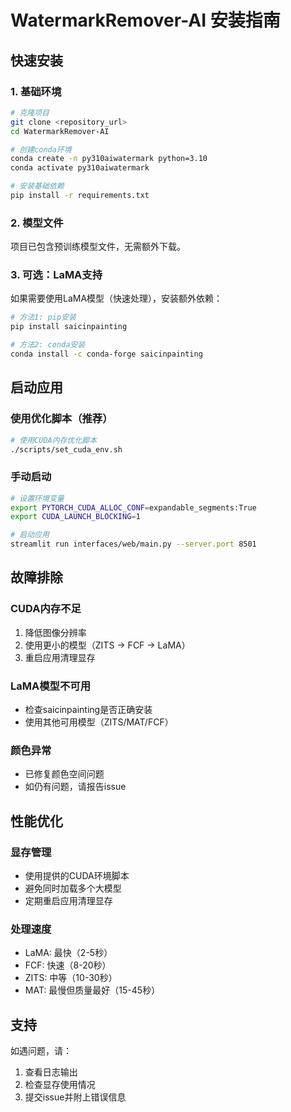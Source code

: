 # WatermarkRemover-AI 安装指南

## 快速安装

### 1. 基础环境
```bash
# 克隆项目
git clone <repository_url>
cd WatermarkRemover-AI

# 创建conda环境
conda create -n py310aiwatermark python=3.10
conda activate py310aiwatermark

# 安装基础依赖
pip install -r requirements.txt
```

### 2. 模型文件
项目已包含预训练模型文件，无需额外下载。

### 3. 可选：LaMA支持
如果需要使用LaMA模型（快速处理），安装额外依赖：
```bash
# 方法1: pip安装
pip install saicinpainting

# 方法2: conda安装
conda install -c conda-forge saicinpainting
```

## 启动应用

### 使用优化脚本（推荐）
```bash
# 使用CUDA内存优化脚本
./scripts/set_cuda_env.sh
```

### 手动启动
```bash
# 设置环境变量
export PYTORCH_CUDA_ALLOC_CONF=expandable_segments:True
export CUDA_LAUNCH_BLOCKING=1

# 启动应用
streamlit run interfaces/web/main.py --server.port 8501
```

## 故障排除

### CUDA内存不足
1. 降低图像分辨率
2. 使用更小的模型（ZITS → FCF → LaMA）
3. 重启应用清理显存

### LaMA模型不可用
- 检查saicinpainting是否正确安装
- 使用其他可用模型（ZITS/MAT/FCF）

### 颜色异常
- 已修复颜色空间问题
- 如仍有问题，请报告issue

## 性能优化

### 显存管理
- 使用提供的CUDA环境脚本
- 避免同时加载多个大模型
- 定期重启应用清理显存

### 处理速度
- LaMA: 最快（2-5秒）
- FCF: 快速（8-20秒）
- ZITS: 中等（10-30秒）
- MAT: 最慢但质量最好（15-45秒）

## 支持

如遇问题，请：
1. 查看日志输出
2. 检查显存使用情况
3. 提交issue并附上错误信息
